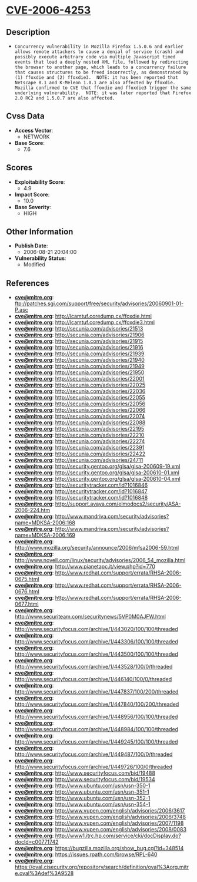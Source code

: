 
# [CVE-2006-4253](https://cve.mitre.org/cgi-bin/cvename.cgi?name=CVE-2006-4253)

## Description

- `Concurrency vulnerability in Mozilla Firefox 1.5.0.6 and earlier allows remote attackers to cause a denial of service (crash) and possibly execute arbitrary code via multiple Javascript timed events that load a deeply nested XML file, followed by redirecting the browser to another page, which leads to a concurrency failure that causes structures to be freed incorrectly, as demonstrated by (1) ffoxdie and (2) ffoxdie3.  NOTE: it has been reported that Netscape 8.1 and K-Meleon 1.0.1 are also affected by ffoxdie.  Mozilla confirmed to CVE that ffoxdie and ffoxdie3 trigger the same underlying vulnerability.  NOTE: it was later reported that Firefox 2.0 RC2 and 1.5.0.7 are also affected.`

## Cvss Data

- **Access Vector**:
  - NETWORK
- **Base Score**:
  - 7.6

## Scores

- **Exploitability Score**:
  - 4.9
- **Impact Score**:
  - 10.0
- **Base Severity**:
  - HIGH

## Other Information

- **Publish Date**:
  - 2006-08-21 20:04:00
- **Vulnerability Status**:
  - Modified

## References

- **cve@mitre.org**: ftp://patches.sgi.com/support/free/security/advisories/20060901-01-P.asc
- **cve@mitre.org**: http://lcamtuf.coredump.cx/ffoxdie.html
- **cve@mitre.org**: http://lcamtuf.coredump.cx/ffoxdie3.html
- **cve@mitre.org**: http://secunia.com/advisories/21513
- **cve@mitre.org**: http://secunia.com/advisories/21906
- **cve@mitre.org**: http://secunia.com/advisories/21915
- **cve@mitre.org**: http://secunia.com/advisories/21916
- **cve@mitre.org**: http://secunia.com/advisories/21939
- **cve@mitre.org**: http://secunia.com/advisories/21940
- **cve@mitre.org**: http://secunia.com/advisories/21949
- **cve@mitre.org**: http://secunia.com/advisories/21950
- **cve@mitre.org**: http://secunia.com/advisories/22001
- **cve@mitre.org**: http://secunia.com/advisories/22025
- **cve@mitre.org**: http://secunia.com/advisories/22036
- **cve@mitre.org**: http://secunia.com/advisories/22055
- **cve@mitre.org**: http://secunia.com/advisories/22056
- **cve@mitre.org**: http://secunia.com/advisories/22066
- **cve@mitre.org**: http://secunia.com/advisories/22074
- **cve@mitre.org**: http://secunia.com/advisories/22088
- **cve@mitre.org**: http://secunia.com/advisories/22195
- **cve@mitre.org**: http://secunia.com/advisories/22210
- **cve@mitre.org**: http://secunia.com/advisories/22274
- **cve@mitre.org**: http://secunia.com/advisories/22391
- **cve@mitre.org**: http://secunia.com/advisories/22422
- **cve@mitre.org**: http://secunia.com/advisories/24711
- **cve@mitre.org**: http://security.gentoo.org/glsa/glsa-200609-19.xml
- **cve@mitre.org**: http://security.gentoo.org/glsa/glsa-200610-01.xml
- **cve@mitre.org**: http://security.gentoo.org/glsa/glsa-200610-04.xml
- **cve@mitre.org**: http://securitytracker.com/id?1016846
- **cve@mitre.org**: http://securitytracker.com/id?1016847
- **cve@mitre.org**: http://securitytracker.com/id?1016848
- **cve@mitre.org**: http://support.avaya.com/elmodocs2/security/ASA-2006-224.htm
- **cve@mitre.org**: http://www.mandriva.com/security/advisories?name=MDKSA-2006:168
- **cve@mitre.org**: http://www.mandriva.com/security/advisories?name=MDKSA-2006:169
- **cve@mitre.org**: http://www.mozilla.org/security/announce/2006/mfsa2006-59.html
- **cve@mitre.org**: http://www.novell.com/linux/security/advisories/2006_54_mozilla.html
- **cve@mitre.org**: http://www.pianetapc.it/view.php?id=770
- **cve@mitre.org**: http://www.redhat.com/support/errata/RHSA-2006-0675.html
- **cve@mitre.org**: http://www.redhat.com/support/errata/RHSA-2006-0676.html
- **cve@mitre.org**: http://www.redhat.com/support/errata/RHSA-2006-0677.html
- **cve@mitre.org**: http://www.securiteam.com/securitynews/5VP0M0AJFW.html
- **cve@mitre.org**: http://www.securityfocus.com/archive/1/443020/100/100/threaded
- **cve@mitre.org**: http://www.securityfocus.com/archive/1/443306/100/100/threaded
- **cve@mitre.org**: http://www.securityfocus.com/archive/1/443500/100/100/threaded
- **cve@mitre.org**: http://www.securityfocus.com/archive/1/443528/100/0/threaded
- **cve@mitre.org**: http://www.securityfocus.com/archive/1/446140/100/0/threaded
- **cve@mitre.org**: http://www.securityfocus.com/archive/1/447837/100/200/threaded
- **cve@mitre.org**: http://www.securityfocus.com/archive/1/447840/100/200/threaded
- **cve@mitre.org**: http://www.securityfocus.com/archive/1/448956/100/100/threaded
- **cve@mitre.org**: http://www.securityfocus.com/archive/1/448984/100/100/threaded
- **cve@mitre.org**: http://www.securityfocus.com/archive/1/449245/100/100/threaded
- **cve@mitre.org**: http://www.securityfocus.com/archive/1/449487/100/0/threaded
- **cve@mitre.org**: http://www.securityfocus.com/archive/1/449726/100/0/threaded
- **cve@mitre.org**: http://www.securityfocus.com/bid/19488
- **cve@mitre.org**: http://www.securityfocus.com/bid/19534
- **cve@mitre.org**: http://www.ubuntu.com/usn/usn-350-1
- **cve@mitre.org**: http://www.ubuntu.com/usn/usn-351-1
- **cve@mitre.org**: http://www.ubuntu.com/usn/usn-352-1
- **cve@mitre.org**: http://www.ubuntu.com/usn/usn-354-1
- **cve@mitre.org**: http://www.vupen.com/english/advisories/2006/3617
- **cve@mitre.org**: http://www.vupen.com/english/advisories/2006/3748
- **cve@mitre.org**: http://www.vupen.com/english/advisories/2007/1198
- **cve@mitre.org**: http://www.vupen.com/english/advisories/2008/0083
- **cve@mitre.org**: http://www1.itrc.hp.com/service/cki/docDisplay.do?docId=c00771742
- **cve@mitre.org**: https://bugzilla.mozilla.org/show_bug.cgi?id=348514
- **cve@mitre.org**: https://issues.rpath.com/browse/RPL-640
- **cve@mitre.org**: https://oval.cisecurity.org/repository/search/definition/oval%3Aorg.mitre.oval%3Adef%3A9528

